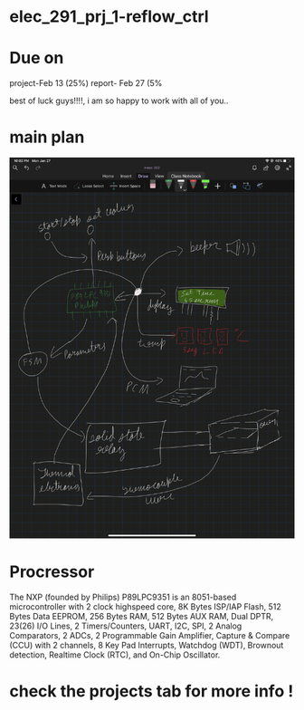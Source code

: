 # elec_291_prj_1-reflow_ctrl

# Due on 
  project-Feb 13 (25%)
  report- Feb 27  (5%

best of luck guys!!!!, i am so happy to work with all of you..

# main plan
![main plan](https://github.com/dhruvpatelgeek/elec_291_prj_1-reflow_ctrl/blob/master/IMG_0708.PNG)



# Procressor
The NXP (founded by Philips) P89LPC9351 is an 8051-based microcontroller with 2 clock highspeed core, 8K Bytes ISP/IAP Flash, 512 Bytes Data EEPROM, 256 Bytes RAM, 512 Bytes AUX RAM, Dual DPTR, 23(26) I/O Lines, 2 Timers/Counters, UART, I2C, SPI, 2 Analog Comparators, 2 ADCs, 2 Programmable Gain Amplifier, Capture & Compare (CCU) with 2 channels, 8 Key Pad Interrupts, Watchdog (WDT), Brownout detection, Realtime Clock (RTC), and On-Chip Oscillator.


# check the projects tab for more info !
   
